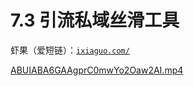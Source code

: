 # 7.3 引流私域丝滑工具

虾果（爱短链）：[`ixiaguo.com/`](https://ixiaguo.com/)

[ABUIABA6GAAgprC0mwYo2Oaw2AI.mp4](https://search01.shengcaiyoushu.com/upload/doc/XEb4d9F4WogubixyOM9cMVeen0d/TD27bwqU3ofNpxxahrCc724cnww)
